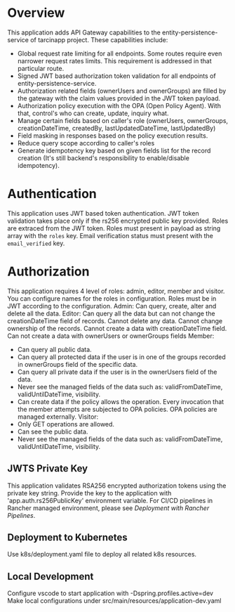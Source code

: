 # Overview
This application adds API Gateway capabilities to the entity-persistence-service of tarcinapp project. These capabilities include:
* Global request rate limiting for all endpoints. Some routes require even narrower request rates limits. This requirement is addressed in that particular route.
* Signed JWT based authorization token validation for all endpoints of entity-persistence-service.
* Authorization related fields (ownerUsers and ownerGroups) are filled by the gateway with the claim values provided in the JWT token payload.
* Authorization policy execution with the OPA (Open Policy Agent). With that, control's who can create, update, inquiry what.
* Manage certain fields based on caller's role (ownerUsers, ownerGroups, creationDateTime, createdBy, lastUpdatedDateTime, lastUpdatedBy)
* Field masking in responses based on the policy execution results.
* Reduce query scope according to caller's roles
* Generate idempotency key based on given fields list for the record creation (It's still backend's responsibility to enable/disable idempotency).
# Authentication
This application uses JWT based token authentication. JWT token validation takes place only if the rs256 encrypted public key provided. Roles are extraced from the JWT token. Roles must present in payload as string array with the `roles` key. Email verification status must present with the `email_verified` key.
# Authorization
This application requires 4 level of roles: admin, editor, member and visitor. You can configure names for the roles in configuration. Roles must be in JWT according to the configuration.
Admin: Can query, create, alter and delete all the data.
Editor: Can query all the data but can not change the creationDateTime field of records. Cannot delete any data.  Cannot change ownership of the records. Cannot create a data with creationDateTime field. Can not create a data with ownerUsers or ownerGroups fields
Member: 
* Can query all public data.
* Can query all protected data if the user is in one of the groups recorded in ownerGroups field of the specific data.
* Can query all private data if the user is in the ownerUsers field of the data.
* Never see the managed fields of the data such as: validFromDateTime, validUntilDateTime, visibility.
* Can create data if the policy allows the operation. Every invocation that the member attempts are subjected to OPA policies. OPA policies are managed externally. 
Visitor:
* Only GET operations are allowed.
* Can see the public data.
* Never see the managed fields of the data such as: validFromDateTime, validUntilDateTime, visibility.

## JWTS Private Key
This application validates RSA256 encrypted authorization tokens using the private key string. Provide the key to the application with 'app.auth.rs256PublicKey' environment variable. For CI/CD pipelines in Rancher managed environment, please see *Deployment with Rancher Pipelines*.
## Deployment to Kubernetes
Use k8s/deployment.yaml file to deploy all related k8s resources.

## Local Development
Configure vscode to start application with -Dspring.profiles.active=dev
Make local configurations under src/main/resources/application-dev.yaml